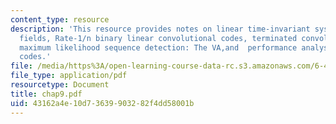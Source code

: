 ```yaml
---
content_type: resource
description: 'This resource provides notes on linear time-invariant systems over finite
  fields, Rate-1/n binary linear convolutional codes, terminated convolutional codes,
  maximum likelihood sequence detection: The VA,and  performance analysis of convolutional
  codes.'
file: /media/https%3A/open-learning-course-data-rc.s3.amazonaws.com/6-451-principles-of-digital-communication-ii-spring-2005/43162a4e10d73639903282f4dd58001b_chap9.pdf
file_type: application/pdf
resourcetype: Document
title: chap9.pdf
uid: 43162a4e-10d7-3639-9032-82f4dd58001b
---
```


